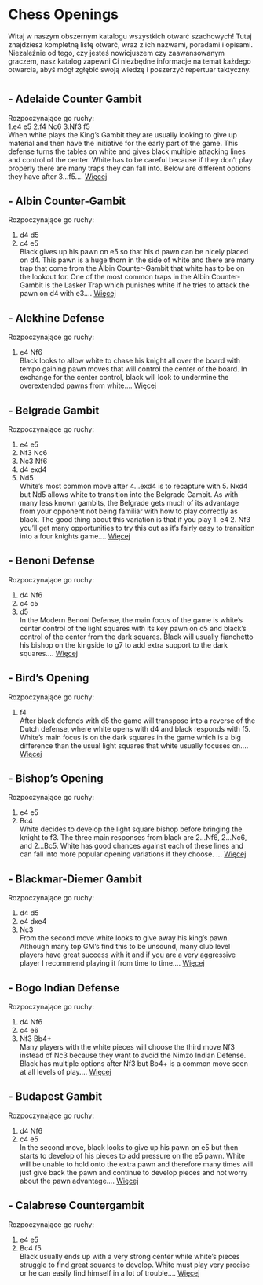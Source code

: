 
Chess Openings
==============


Witaj w naszym obszernym katalogu wszystkich otwarć szachowych! Tutaj znajdziesz kompletną listę otwarć, wraz z ich nazwami, poradami i opisami. Niezależnie od tego, czy jesteś nowicjuszem czy zaawansowanym graczem, nasz katalog zapewni Ci niezbędne informacje na temat każdego otwarcia, abyś mógł zgłębić swoją wiedzę i poszerzyć repertuar taktyczny.
# 

## - Adelaide Counter Gambit 
  
Rozpoczynające go ruchy:  
1.e4 e5
2.f4 Nc6
3.Nf3 f5  
When white plays the King’s Gambit they are usually looking to give up material and then have the initiative for the early part of the game. This defense turns the tables on white and gives black multiple attacking lines and control of the center. White has to be careful because if they don’t play properly there are many traps they can fall into. Below are different options they have after 3…f5.... [Więcej]
## - Albin Counter-Gambit 
  
Rozpoczynające go ruchy:  
1. d4 d5
2. c4 e5  
Black gives up his pawn on e5 so that his d pawn can be nicely placed on d4. This pawn is a huge thorn in the side of white and there are many trap that come from the Albin Counter-Gambit that white has to be on the lookout for. One of the most common traps in the Albin Counter-Gambit is the Lasker Trap which punishes white if he tries to attack the pawn on d4 with e3.... [Więcej]
## - Alekhine Defense 
  
Rozpoczynające go ruchy:  
1. e4 Nf6  
Black looks to allow white to chase his knight all over the board with tempo gaining pawn moves that will control the center of the board. In exchange for the center control, black will look to undermine the overextended pawns from white.... [Więcej]
## - Belgrade Gambit 
  
Rozpoczynające go ruchy:  
1. e4 e5
2. Nf3 Nc6
3. Nc3 Nf6
4. d4 exd4
5. Nd5  
White’s most common move after 4…exd4 is to recapture with 5. Nxd4 but Nd5 allows white to transition into the Belgrade Gambit. As with many less known gambits, the Belgrade gets much of its advantage from your opponent not being familiar with how to play correctly as black. The good thing about this variation is that if you play 1. e4 2. Nf3 you’ll get many opportunities to try this out as it’s fairly easy to transition into a four knights game.... [Więcej]
## - Benoni Defense 
  
Rozpoczynające go ruchy:  
1. d4 Nf6
2. c4 c5
3. d5  
In the Modern Benoni Defense, the main focus of the game is white’s center control of the light squares with its key pawn on d5 and black’s control of the center from the dark squares. Black will usually fianchetto his bishop on the kingside to g7 to add extra support to the dark squares.... [Więcej]
## - Bird’s Opening 
  
Rozpoczynające go ruchy:  
1. f4  
After black defends with d5 the game will transpose into a reverse of the Dutch defense, where white opens with d4 and black responds with f5. White’s main focus is on the dark squares in the game which is a big difference than the usual light squares that white usually focuses on.... [Więcej]
## - Bishop’s Opening 
  
Rozpoczynające go ruchy:  
1. e4 e5
2. Bc4  
White decides to develop the light square bishop before bringing the knight to f3. The three main responses from black are 2…Nf6, 2…Nc6, and 2…Bc5. White has good chances against each of these lines and can fall into more popular opening variations if they choose. ... [Więcej]
## - Blackmar-Diemer Gambit 
  
Rozpoczynające go ruchy:  
1. d4 d5
2. e4 dxe4
3. Nc3  
From the second move white looks to give away his king’s pawn. Although many top GM’s find this to be unsound, many club level players have great success with it and if you are a very aggressive player I recommend playing it from time to time.... [Więcej]
## - Bogo Indian Defense 
  
Rozpoczynające go ruchy:  
1. d4 Nf6
2. c4 e6
3. Nf3 Bb4+  
Many players with the white pieces will choose the third move Nf3 instead of Nc3 because they want to avoid the Nimzo Indian Defense. Black has multiple options after Nf3 but Bb4+ is a common move seen at all levels of play.... [Więcej]
## - Budapest Gambit 
  
Rozpoczynające go ruchy:  
1. d4 Nf6
2. c4 e5  
In the second move, black looks to give up his pawn on e5 but then starts to develop of his pieces to add pressure on the e5 pawn. White will be unable to hold onto the extra pawn and therefore many times will just give back the pawn and continue to develop pieces and not worry about the pawn advantage.... [Więcej]
## - Calabrese Countergambit 
  
Rozpoczynające go ruchy:  
1. e4 e5
2. Bc4 f5  
Black usually ends up with a very strong center while white’s pieces struggle to find great squares to develop. White must play very precise or he can easily find himself in a lot of trouble.... [Więcej]


[Więcej]: Adelaide-Counter-Gambit.md
